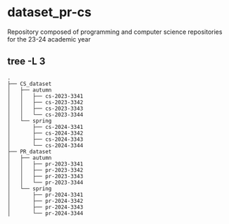 # dataset_pr-cs
Repository composed of programming and computer science repositories for the 23-24 academic year

## tree -L 3
```
.
├── CS_dataset  
│   ├── autumn
│   │   ├── cs-2023-3341
│   │   ├── cs-2023-3342
│   │   ├── cs-2023-3343
│   │   └── cs-2023-3344
│   └── spring
│       ├── cs-2024-3341
│       ├── cs-2024-3342
│       ├── cs-2024-3343
│       └── cs-2024-3344
├── PR_dataset
│   ├── autumn
│   │   ├── pr-2023-3341
│   │   ├── pr-2023-3342
│   │   ├── pr-2023-3343
│   │   └── pr-2023-3344
│   └── spring
│       ├── pr-2024-3341
│       ├── pr-2024-3342
│       ├── pr-2024-3343
│       └── pr-2024-3344

```
